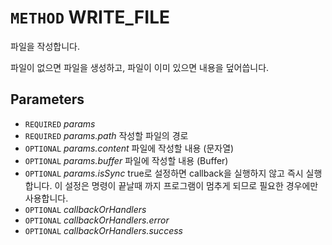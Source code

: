 # `METHOD` WRITE_FILE
파일을 작성합니다.

파일이 없으면 파일을 생성하고, 파일이 이미 있으면 내용을 덮어씁니다.

## Parameters
* `REQUIRED` *params*
* `REQUIRED` *params.path* 작성할 파일의 경로
* `OPTIONAL` *params.content* 파일에 작성할 내용 (문자열)
* `OPTIONAL` *params.buffer* 파일에 작성할 내용 (Buffer)
* `OPTIONAL` *params.isSync* true로 설정하면 callback을 실행하지 않고 즉시 실행합니다. 이 설정은 명령이 끝날때 까지 프로그램이 멈추게 되므로 필요한 경우에만 사용합니다.
* `OPTIONAL` *callbackOrHandlers*
* `OPTIONAL` *callbackOrHandlers.error*
* `OPTIONAL` *callbackOrHandlers.success*
